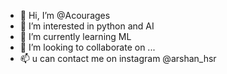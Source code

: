 - 👋 Hi, I’m @Acourages
- 👀 I’m interested in python and AI 
- 🌱 I’m currently learning ML
- 💞️ I’m looking to collaborate on ...
- 📫 u can contact me on instagram @arshan_hsr

<!---
Acourages/Acourages is a ✨ special ✨ repository because its `README.md` (this file) appears on your GitHub profile.
You can click the Preview link to take a look at your changes.
--->
